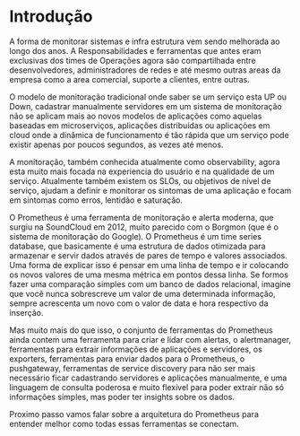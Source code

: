 # Introdução

A forma de monitorar sistemas e infra estrutura vem sendo melhorada ao longo dos anos. A Responsabilidades e ferramentas que antes eram exclusivas dos times de Operações agora são compartilhada entre desenvolvedores, administradores de redes e até mesmo outras areas da empresa como a area comercial, suporte a clientes, entre outras.

O modelo de monitoração tradicional onde saber se um serviço esta UP ou Down, cadastrar manualmente servidores em um sistema de monitoração não se aplicam mais ao novos modelos de aplicações como aquelas baseadas em microserviços, aplicações distribuídas ou aplicações em cloud onde a dinâmica de funcionamento é tão rápida que um serviço pode existir apenas por poucos segundos, as vezes até menos.

A monitoração, também conhecida atualmente como observability, agora esta muito mais focada na experiencia do usuário e na qualidade de um serviço. Atualmente também existem os SLOs, ou objetivos de nível de serviço, ajudam a definir e monitorar os sintomas de uma aplicação e focam em sintomas como erros, lentidão e saturação.

O Prometheus é uma ferramenta de monitoração e alerta moderna, que surgiu na SoundCloud em 2012, muito parecido com o Borgmon (que é o sistema de monitoração do Google). O Prometheus é um time series database, que basicamente é uma estrutura de dados otimizada para armazenar e servir dados através de pares de tempo e valores associados. Uma forma de explicar isso é pensar em uma linha de tempo e ir colocando os novos valores de uma mesma métrica em pontos dessa linha. Se formos fazer uma comparação simples com um banco de dados relacional, imagine que você nunca sobrescreve um valor de uma determinada informação, sempre acrescenta um novo com o valor de data e hora respectivo da inserção.

Mas muito mais do que isso, o conjunto de ferramentas do Prometheus ainda contem uma ferramenta para criar e lidar com alertas, o alertmanager, ferramentas para extrair informações de aplicações e servidores, os exporters, ferramentas para enviar dados para o Prometheus, o pushgateway, ferramentas de service discovery para não ser mais necessário ficar cadastrando servidores e aplicações manualmente, e uma linguagem de consulta poderosa e muito flexível para poder extrair não só informações simples, mas poder ter insights sobre os dados.

Proximo passo vamos falar sobre a arquitetura do Prometheus para entender melhor como todas essas ferramentas se conectam.
